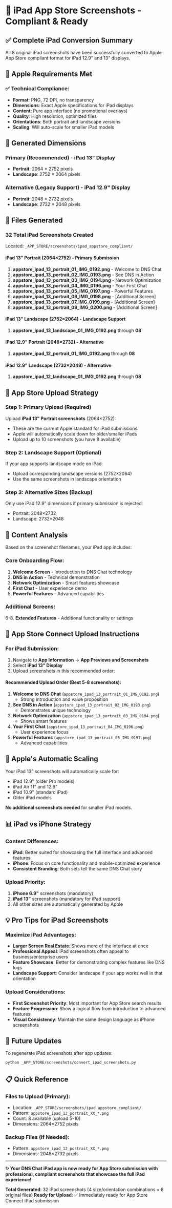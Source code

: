 # 🍎 iPad App Store Screenshots - Compliant & Ready

## ✅ Complete iPad Conversion Summary

All 8 original iPad screenshots have been successfully converted to Apple App Store compliant format for iPad 12.9" and 13" displays.

## 📱 Apple Requirements Met

### ✅ Technical Compliance:

- **Format**: PNG, 72 DPI, no transparency
- **Dimensions**: Exact Apple specifications for iPad displays
- **Content**: Pure app interface (no promotional overlays)
- **Quality**: High resolution, optimized files
- **Orientations**: Both portrait and landscape versions
- **Scaling**: Will auto-scale for smaller iPad models

## 📏 Generated Dimensions

### Primary (Recommended) - iPad 13" Display

- **Portrait**: 2064 × 2752 pixels
- **Landscape**: 2752 × 2064 pixels

### Alternative (Legacy Support) - iPad 12.9" Display

- **Portrait**: 2048 × 2732 pixels
- **Landscape**: 2732 × 2048 pixels

## 📂 Files Generated

### 32 Total iPad Screenshots Created

Located: `_APP_STORE/screenshots/ipad_appstore_compliant/`

#### iPad 13" Portrait (2064×2752) - Primary Submission

1. **appstore_ipad_13_portrait_01_IMG_0192.png** - Welcome to DNS Chat
2. **appstore_ipad_13_portrait_02_IMG_0193.png** - See DNS in Action
3. **appstore_ipad_13_portrait_03_IMG_0194.png** - Network Optimization
4. **appstore_ipad_13_portrait_04_IMG_0196.png** - Your First Chat
5. **appstore_ipad_13_portrait_05_IMG_0197.png** - Powerful Features
6. **appstore_ipad_13_portrait_06_IMG_0198.png** - [Additional Screen]
7. **appstore_ipad_13_portrait_07_IMG_0199.png** - [Additional Screen]
8. **appstore_ipad_13_portrait_08_IMG_0200.png** - [Additional Screen]

#### iPad 13" Landscape (2752×2064) - Landscape Support

1. **appstore_ipad_13_landscape_01_IMG_0192.png** through **08**

#### iPad 12.9" Portrait (2048×2732) - Alternative

1. **appstore_ipad_12_portrait_01_IMG_0192.png** through **08**

#### iPad 12.9" Landscape (2732×2048) - Alternative

1. **appstore_ipad_12_landscape_01_IMG_0192.png** through **08**

## 🎯 App Store Upload Strategy

### Step 1: Primary Upload (Required)

Upload **iPad 13" Portrait screenshots** (2064×2752):

- These are the current Apple standard for iPad submissions
- Apple will automatically scale down for older/smaller iPads
- Upload up to 10 screenshots (you have 8 available)

### Step 2: Landscape Support (Optional)

If your app supports landscape mode on iPad:

- Upload corresponding landscape versions (2752×2064)
- Use the same screenshots in landscape orientation

### Step 3: Alternative Sizes (Backup)

Only use iPad 12.9" dimensions if primary submission is rejected:

- Portrait: 2048×2732
- Landscape: 2732×2048

## 📱 Content Analysis

Based on the screenshot filenames, your iPad app includes:

### Core Onboarding Flow:

1. **Welcome Screen** - Introduction to DNS Chat technology
2. **DNS in Action** - Technical demonstration
3. **Network Optimization** - Smart features showcase
4. **First Chat** - User experience demo
5. **Powerful Features** - Advanced capabilities

### Additional Screens:

6-8. **Extended Features** - Additional functionality or settings

## 🚀 App Store Connect Upload Instructions

### For iPad Submission:

1. Navigate to **App Information** → **App Previews and Screenshots**
2. Select **iPad 13" Display**
3. Upload screenshots in this recommended order:

#### Recommended Upload Order (Best 5-8 screenshots):

1. **Welcome to DNS Chat** (`appstore_ipad_13_portrait_01_IMG_0192.png`)
   - Strong introduction and value proposition
2. **See DNS in Action** (`appstore_ipad_13_portrait_02_IMG_0193.png`)
   - Demonstrates unique technology
3. **Network Optimization** (`appstore_ipad_13_portrait_03_IMG_0194.png`)
   - Shows smart features
4. **Your First Chat** (`appstore_ipad_13_portrait_04_IMG_0196.png`)
   - User experience focus
5. **Powerful Features** (`appstore_ipad_13_portrait_05_IMG_0197.png`)
   - Advanced capabilities

## 🔄 Apple's Automatic Scaling

Your iPad 13" screenshots will automatically scale for:

- iPad 12.9" (older Pro models)
- iPad Air 11" and 12.9"
- iPad 10.9" (standard iPad)
- Older iPad models

**No additional screenshots needed** for smaller iPad models.

## 📊 iPad vs iPhone Strategy

### Content Differences:

- **iPad**: Better suited for showcasing the full interface and advanced features
- **iPhone**: Focus on core functionality and mobile-optimized experience
- **Consistent Branding**: Both sets tell the same DNS Chat story

### Upload Priority:

1. **iPhone 6.9"** screenshots (mandatory)
2. **iPad 13"** screenshots (mandatory for iPad support)
3. All other sizes are automatically generated by Apple

## 💡 Pro Tips for iPad Screenshots

### Maximize iPad Advantages:

- **Larger Screen Real Estate**: Shows more of the interface at once
- **Professional Appeal**: iPad screenshots often appeal to business/enterprise users
- **Feature Showcase**: Better for demonstrating complex features like DNS logs
- **Landscape Support**: Consider landscape if your app works well in that orientation

### Upload Considerations:

- **First Screenshot Priority**: Most important for App Store search results
- **Feature Progression**: Show a logical flow from introduction to advanced features
- **Visual Consistency**: Maintain the same design language as iPhone screenshots

## 🔧 Future Updates

To regenerate iPad screenshots after app updates:

```bash
python _APP_STORE/screenshots/convert_ipad_screenshots.py
```

## 📋 Quick Reference

### Files to Upload (Primary):

- Location: `_APP_STORE/screenshots/ipad_appstore_compliant/`
- Pattern: `appstore_ipad_13_portrait_XX_*.png`
- Count: 8 available (upload 5-10)
- Dimensions: 2064×2752 pixels

### Backup Files (If Needed):

- Pattern: `appstore_ipad_12_portrait_XX_*.png`
- Dimensions: 2048×2732 pixels

---

**✨ Your DNS Chat iPad app is now ready for App Store submission with professional, compliant screenshots that showcase the full iPad experience!**

**Total Generated**: 32 iPad screenshots (4 size/orientation combinations × 8 original files)
**Ready for Upload**: ✅ Immediately ready for App Store Connect iPad submission
